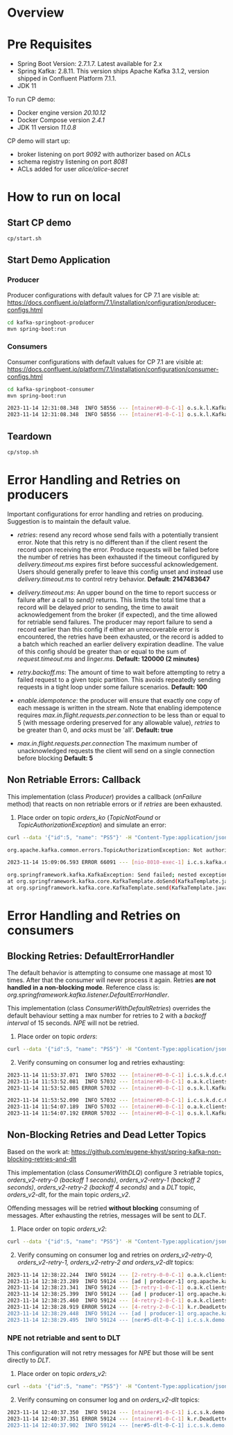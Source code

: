 # Overview

# Pre Requisites

 - Spring Boot Version: 2.7.1.7. Latest available for 2.x
 - Spring Kafka: 2.8.11. This version ships Apache Kafka 3.1.2, version shipped in Confluent Platform 7.1.1.
 - JDK 11

To run CP demo:

 - Docker engine version _20.10.12_
 - Docker Compose version _2.4.1_
 - JDK 11 version _11.0.8_

CP demo will start up:

 - broker listening on port _9092_ with authorizer based on ACLs
 - schema registry listening on port _8081_
 - ACLs added for user _alice/alice-secret_


# How to run on local

## Start CP demo

```bash
cp/start.sh
```

## Start Demo Application

### Producer

Producer configurations with default values for CP 7.1 are visible at:
https://docs.confluent.io/platform/7.1/installation/configuration/producer-configs.html

```bash
cd kafka-springboot-producer
mvn spring-boot:run
```

### Consumers

Consumer configurations with default values for CP 7.1 are visible at:
https://docs.confluent.io/platform/7.1/installation/configuration/consumer-configs.html

```bash
cd kafka-springboot-consumer
mvn spring-boot:run

2023-11-14 12:31:08.348  INFO 58556 --- [ntainer#0-0-C-1] o.s.k.l.KafkaMessageListenerContainer    : order-app-group: partitions assigned: [orders-0]
2023-11-14 12:31:08.348  INFO 58556 --- [ntainer#1-0-C-1] o.s.k.l.KafkaMessageListenerContainer    : order-app-group_v2: partitions assigned: [orders_v2-0]
```

## Teardown

```bash
cp/stop.sh
```

# Error Handling and Retries on producers

Important configurations for error handling and retries on producing. Suggestion is to maintain the default value.

 - _retries_: resend any record whose send fails with a potentially transient error. Note that this retry is no different than if the client resent the record upon receiving the error. Produce requests will be failed before the number of retries has been exhausted if the timeout configured by _delivery.timeout.ms_ expires first before successful acknowledgement. Users should generally prefer to leave this config unset and instead use _delivery.timeout.ms_ to control retry behavior. 
 **Default:	2147483647**


 - _delivery.timeout.ms_: An upper bound on the time to report success or failure after a call to _send()_ returns. This limits the total time that a record will be delayed prior to sending, the time to await acknowledgement from the broker (if expected), and the time allowed for retriable send failures. The producer may report failure to send a record earlier than this config if either an unrecoverable error is encountered, the retries have been exhausted, or the record is added to a batch which reached an earlier delivery expiration deadline. The value of this config should be greater than or equal to the sum of _request.timeout.ms_ and _linger.ms_.
  **Default:	120000 (2 minutes)**

 - _retry.backoff.ms_: The amount of time to wait before attempting to retry a failed request to a given topic partition. This avoids repeatedly sending requests in a tight loop under some failure scenarios.
  **Default:	100**


 - _enable.idempotence_: the producer will ensure that exactly one copy of each message is written in the stream. Note that enabling idempotence requires _max.in.flight.requests.per.connection_ to be less than or equal to 5 (with message ordering preserved for any allowable value), _retries_ to be greater than 0, and _acks_ must be 'all'.
 **Default:	true**


 - _max.in.flight.requests.per.connection_
   The maximum number of unacknowledged requests the client will send on a single connection before blocking
   **Default:	5**

## Non Retriable Errors: Callback

This implementation (class _Producer_) provides a callback (_onFailure_ method) that reacts on
non retriable errors or if _retries_ are been exhausted.

1. Place order on topic _orders_ko_ (_TopicNotFound_ or _TopicAuthorizationException_) and simulate an error:

```bash
curl --data '{"id":5, "name": "PS5"}' -H "Content-Type:application/json" http://localhost:8010/api/order/ko
```

```bash
org.apache.kafka.common.errors.TopicAuthorizationException: Not authorized to access topics: [orders_ko]

2023-11-14 15:09:06.593 ERROR 66091 --- [nio-8010-exec-1] i.c.s.kafka.demo.producer.Producer       : unable to send order: {"name": "PS5", "id": 5}

org.springframework.kafka.KafkaException: Send failed; nested exception is org.apache.kafka.common.errors.TopicAuthorizationException: Not authorized to access topics: [orders_ko]
at org.springframework.kafka.core.KafkaTemplate.doSend(KafkaTemplate.java:666) ~[spring-kafka-2.8.11.jar:2.8.11]
at org.springframework.kafka.core.KafkaTemplate.send(KafkaTemplate.java:409) ~[spring-kafka-2.8.11.jar:2.8.11]
```

# Error Handling and Retries on consumers

## Blocking Retries: DefaultErrorHandler

The default behavior is attempting to consume one massage at most 10 times. After that the consumer will never process it again. Retries **are not handled in a non-blocking mode**.
Reference class is: _org.springframework.kafka.listener.DefaultErrorHandler_.

This implementation (class _ConsumerWithDefaultRetries_) overrides the default behaviour setting a max number for retries to 2 with a _backoff interval_ of 15 seconds.
_NPE_ will not be retried.

 1. Place order on topic _orders_:

```bash
curl --data '{"id":5, "name": "PS5"}' -H "Content-Type:application/json" http://localhost:8010/api/order
```

 2. Verify consuming on consumer log and retries exhausting:

```bash
2023-11-14 11:53:37.071  INFO 57032 --- [ntainer#0-0-C-1] i.c.s.k.d.c.ConsumerWithDefaultRetries   : #### -> Consumed message -> ConsumerRecord(topic = orders, partition = 0, leaderEpoch = 0, offset = 1, CreateTime = 1699959216868, serialized key size = 1, serialized value size = 10, headers = RecordHeaders(headers = [], isReadOnly = false), key = 5, value = {"name": "PS5", "id": 5})
2023-11-14 11:53:52.081  INFO 57032 --- [ntainer#0-0-C-1] o.a.k.clients.consumer.KafkaConsumer     : [Consumer clientId=consumer-order-app-group-3, groupId=order-app-group] Seeking to offset 1 for partition orders-0
2023-11-14 11:53:52.085 ERROR 57032 --- [ntainer#0-0-C-1] o.s.k.l.KafkaMessageListenerContainer    : Error handler threw an exception

2023-11-14 11:53:52.090  INFO 57032 --- [ntainer#0-0-C-1] i.c.s.k.d.c.ConsumerWithDefaultRetries   : #### -> Consumed message -> ConsumerRecord(topic = orders, partition = 0, leaderEpoch = 0, offset = 1, CreateTime = 1699959216868, serialized key size = 1, serialized value size = 10, headers = RecordHeaders(headers = [], isReadOnly = false), key = 5, value = {"name": "PS5", "id": 5})
2023-11-14 11:54:07.189  INFO 57032 --- [ntainer#0-0-C-1] o.a.k.clients.consumer.KafkaConsumer     : [Consumer clientId=consumer-order-app-group-3, groupId=order-app-group] Seeking to offset 1 for partition orders-0
2023-11-14 11:54:07.192 ERROR 57032 --- [ntainer#0-0-C-1] o.s.k.l.KafkaMessageListenerContainer    : Error handler threw an exception
```

## Non-Blocking Retries and Dead Letter Topics

Based on the work at:
https://github.com/eugene-khyst/spring-kafka-non-blocking-retries-and-dlt

This implementation (class _ConsumerWithDLQ_) configure 3 retriable topics, _orders_v2-retry-0_ _(backoff 1 seconds)_, _orders_v2-retry-1_ _(backoff 2 seconds)_, _orders_v2-retry-2_ _(backoff 4 seconds)_ and a _DLT_ topic, _orders_v2-dlt_, for the main topic _orders_v2_.

Offending messages will be retried **without blocking** consuming of messages.
After exhausting the retries, messages will be sent to _DLT_.

1. Place order on topic _orders_v2_:

```bash
curl --data '{"id":5, "name": "PS5"}' -H "Content-Type:application/json" http://localhost:8010/api/v2/order
```

2. Verify consuming on consumer log and retries on _orders_v2-retry-0, orders_v2-retry-1, orders_v2-retry-2 and orders_v2-dlt_ topics:

```bash
2023-11-14 12:38:22.244  INFO 59124 --- [2-retry-0-0-C-1] o.a.k.clients.consumer.KafkaConsumer     : [Consumer clientId=consumer-order-app-group_v2-retry-0-4, groupId=order-app-group_v2-retry-0] Seeking to offset 0 for partition orders_v2-retry-0-0
2023-11-14 12:38:23.289  INFO 59124 --- [ad | producer-1] org.apache.kafka.clients.Metadata        : [Producer clientId=producer-1] Resetting the last seen epoch of partition orders_v2-retry-1-0 to 0 since the associated topicId changed from null to QYj_jdSYTQyayBWSt9tfaA
2023-11-14 12:38:23.341  INFO 59124 --- [3-retry-1-0-C-1] o.a.k.clients.consumer.KafkaConsumer     : [Consumer clientId=consumer-order-app-group_v2-retry-1-2, groupId=order-app-group_v2-retry-1] Seeking to offset 0 for partition orders_v2-retry-1-0
2023-11-14 12:38:25.399  INFO 59124 --- [ad | producer-1] org.apache.kafka.clients.Metadata        : [Producer clientId=producer-1] Resetting the last seen epoch of partition orders_v2-retry-2-0 to 0 since the associated topicId changed from null to 6guENInWSgWk09WC-PeEQg
2023-11-14 12:38:25.460  INFO 59124 --- [4-retry-2-0-C-1] o.a.k.clients.consumer.KafkaConsumer     : [Consumer clientId=consumer-order-app-group_v2-retry-2-6, groupId=order-app-group_v2-retry-2] Seeking to offset 0 for partition orders_v2-retry-2-0
2023-11-14 12:38:28.919 ERROR 59124 --- [4-retry-2-0-C-1] k.r.DeadLetterPublishingRecovererFactory : Record: topic = orders_v2-retry-2, partition = 0, offset = 0, main topic = orders_v2 threw an error at topic orders_v2-retry-2 and won't be retried. Sending to DLT with name orders_v2-dlt.
2023-11-14 12:38:29.448  INFO 59124 --- [ad | producer-1] org.apache.kafka.clients.Metadata        : [Producer clientId=producer-1] Resetting the last seen epoch of partition orders_v2-dlt-0 to 0 since the associated topicId changed from null to st_aTG2JRT-kNAGwwHUY9A
2023-11-14 12:38:29.495  INFO 59124 --- [ner#5-dlt-0-C-1] i.c.s.k.demo.consumer.ConsumerWithDLQ    : ConsumerRecord(topic = orders_v2-dlt, partition = 0, leaderEpoch = 0, offset = 0, CreateTime = 1699961909449, serialized key size = 1, serialized value size = 10,
```

### NPE not retriable and sent to DLT

This configuration will not retry messages for _NPE_ but those will be sent directly to _DLT_.

1. Place order on topic _orders_v2_:

```bash
curl --data '{"id":5, "name": "PS5"}' -H "Content-Type:application/json" http://localhost:8010/api/v2/order/npe
```

2. Verify consuming on consumer log and on _orders_v2-dlt_ topics:

```bash
2023-11-14 12:40:37.350  INFO 59124 --- [ntainer#1-0-C-1] i.c.s.k.demo.consumer.ConsumerWithDLQ    : ConsumerRecord(topic = orders_v2, partition = 0, leaderEpoch = 0, offset = 1, CreateTime = 1699962037313, serialized key size = 1, serialized value size = 10, headers = RecordHeaders(headers = [RecordHeader(key = X-Custom-Header, value = [78, 80, 69])], isReadOnly = false), key = 5, value = {"name": "PS5", "id": 5}) from orders_v2
2023-11-14 12:40:37.351 ERROR 59124 --- [ntainer#1-0-C-1] k.r.DeadLetterPublishingRecovererFactory : Record: topic = orders_v2, partition = 0, offset = 1, main topic = orders_v2 threw an error at topic orders_v2 and won't be retried. Sending to DLT with name orders_v2-dlt.
2023-11-14 12:40:37.902  INFO 59124 --- [ner#5-dlt-0-C-1] i.c.s.k.demo.consumer.ConsumerWithDLQ    : ConsumerRecord(topic = orders_v2-dlt, partition = 0, leaderEpoch = 0, offset = 1, CreateTime = 1699962037887, serialized key size = 1, serialized value size = 10, headers = RecordHeaders(headers = [RecordHeader(key = X-Custom-Header
```
